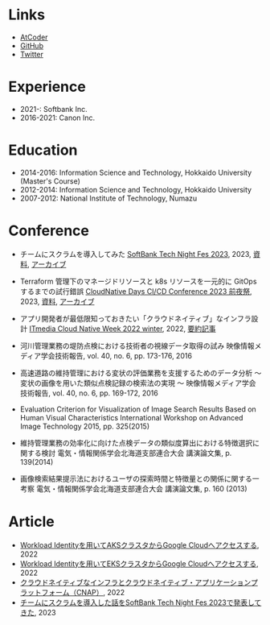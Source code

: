 # Links
- [AtCoder](https://atcoder.jp/users/uya116)
- [GitHub](https://github.com/uya116)
- [Twitter](https://twitter.com/_uya116)

# Experience
- 2021-: Softbank Inc.
- 2016-2021: Canon Inc.

# Education
- 2014-2016: Information Science and Technology, Hokkaido University (Master's Course)
- 2012-2014: Information Science and Technology, Hokkaido University
- 2007-2012: National Institute of Technology, Numazu

# Conference

- チームにスクラムを導入してみた
[SoftBank Tech Night Fes 2023](https://www.softbank.jp/biz/events/tech-night-fes-2023/t06r/), 2023, [資料](https://speakerdeck.com/sbtechnight/timunisukuramuwodao-ru-sitemita), [アーカイブ](https://www.youtube.com/watch?v=9ZGTLAztMl0)

- Terraform 管理下のマネージドリソースと k8s リソースを一元的に GitOps するまでの試行錯誤
[CloudNative Days CI/CD Conference 2023 前夜祭](https://cloudnativedays.connpass.com/event/274402/), 2023, [資料](https://speakerdeck.com/uya116/terraformguan-li-xia-nomanezidorisosutok8srisosuwo-yuan-de-nigitopssurumadenoshi-xing-cuo-wu), [アーカイブ](https://www.youtube.com/watch?v=At3DU-is6dc&ab_channel=CloudNativeDays)

- アプリ開発者が最低限知っておきたい「クラウドネイティブ」なインフラ設計
[ITmedia Cloud Native Week 2022 winter](https://enq.itmedia.co.jp/on24u/form/cnw2212), 2022, [要約記事](https://www.softbank.jp/biz/blog/cloud-technology/articles/202212/cloud-native-cnap/)

- 河川管理業務の堤防点検における技術者の視線データ取得の試み
映像情報メディア学会技術報告, vol. 40, no. 6, pp. 173-176, 2016

- 高速道路の維持管理における変状の評価業務を支援するためのデータ分析 ～ 変状の画像を用いた類似点検記録の検索法の実現 ～
映像情報メディア学会技術報告, vol. 40, no. 6, pp. 169-172, 2016

- Evaluation Criterion for Visualization of Image Search Results Based on Human Visual Characteristics
International Workshop on Advanced Image Technology 2015, pp. 325(2015)

- 維持管理業務の効率化に向けた点検データの類似度算出における特徴選択に関する検討
電気・情報関係学会北海道支部連合大会 講演論文集, p. 139(2014)

- 画像検索結果提示法におけるユーザの探索時間と特徴量との関係に関する一考察
電気・情報関係学会北海道支部連合大会 講演論文集, p. 160 (2013)

# Article

- [Workload Identityを用いてAKSクラスタからGoogle Cloudへアクセスする](https://www.softbank.jp/biz/blog/cloud-technology/articles/202205/aks-to-gcp/), 2022
- [Workload Identityを用いてEKSクラスタからGoogle Cloudへアクセスする](https://www.softbank.jp/biz/blog/cloud-technology/articles/202206/eks-to-gcp/), 2022
- [クラウドネイティブなインフラとクラウドネイティブ・アプリケーションプラットフォーム（CNAP）](https://www.softbank.jp/biz/blog/cloud-technology/articles/202212/cloud-native-cnap/), 2022
- [チームにスクラムを導入した話をSoftBank Tech Night Fes 2023で発表してきた](https://www.softbank.jp/biz/blog/cloud-technology/articles/202303/tech-night-fes-scrum/), 2023
